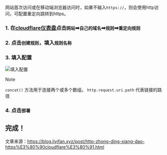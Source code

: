 网站首次访问或在移动端浏览器访问时，如果不输入`https://`，则会使用http访问，可配置重定向跳转到https。

### 1. 在[cloudflare仪表盘](https://dash.cloudflare.com/)点击`网站`➡`自己的域名`➡`规则`➡`重定向规则`

### 2. 点击`创建规则`，填入`规则名称`

### 3. 填入配置

![填入配置](https://linji1.github.io/assets/file/2025/02/a2acd9c35c8003387c6ae.webp)

> [!NOTE]
> `concat()`  方法用于连接两个或多个数组。
`http.request.uri.path`  代表链接的路径

### 4. 点击`部署`

## 完成！

文章来源：https://blog.liyifan.xyz/post/http-zhong-ding-xiang-dao-https%E3%80%90cloudflare%E3%80%91.html